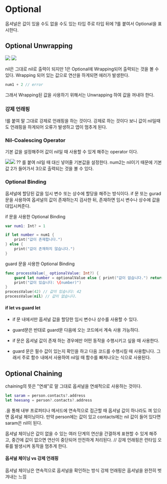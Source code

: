 # Optional
옵셔널은 값이 있을 수도 없을 수도 있는 타입
주로 타입 뒤에 ?를 붙여서 Optional을 표시한다.
## Optional Unwrapping
![](https://i.imgur.com/1ZsvqWg.png) ![](https://i.imgur.com/gBgnzt5.png)

nil은 그대로 nil로 출력이 되지만 1은 Optional에 Wrapping되어 출력되는 것을 볼 수 있다.
Wrapping 되어 있는 값으로 연산을 하게되면 에러가 발생한다.
```Swift
num1 + 2 // error
```
그래서 Wrapping된 값을 사용하기 위해서는 Unwrapping 하여 값을 꺼내야 한다.
### 강제 언래핑
!를 붙여 말 그대로 강제로 언래핑을 하는 것이다.
강제로 하는 것이다 보니 값이 nil일때도 언래핑을 하게되어 오류가 발생하고 앱이 멈추게 된다.
### Nil-Coalescing Operator
기본 값을 설정해주어 값이 nil일 때 사용할 수 있게 해주는 operator 이다.

![](https://i.imgur.com/GgN0NUh.png)![](https://i.imgur.com/aDPh9fz.png)
?? 를 붙여 nil일 때 대신 넣어줄 기본값을 설정한다.
num2는 nil이기 때문에 기본값 2가 들어가서 3으로 출력되는 것을 볼 수 있다.
### Optional Binding
옵셔널에 할당된 값을 임시 변수 또는 상수에 할당을 해주는 방식이다.
if 문 또는 gurad문을 사용하여 옵셔널의 값이 존재하는지 검사한 뒤, 존재하면 임시 변수나 상수에 값을 대입시켜준다.

if 문을 사용한 Optional Binding
```swift
var num1: Int? = 1

if let number = num1 {
	print("값이 존재합니다.")
} else {
	print("값이 존재하지 않습니다.")
}
```

guard 문을 사용한 Optional Binding
```swift
func processValue(_ optionalValue: Int?) { 
	guard let number = optionalValue else { print("값이 없습니다.") return }
	print("값이 있습니다: \(number)") 	
} 
processValue(42) // 값이 있습니다: 42
processValue(nil) // 값이 없습니다.
```
#### if let vs guard let
- if 문 내에서만 옵셔널 값을 할당한 임시 변수나 상수를 사용할 수 있다.
- guard문은 반대로 guard문 다음에 오는 코드에서 계속 사용 가능하다.

- if 문은 옵셔널 값이 존재 하는 경우에만 어떤 동작을 수행시키고 싶을 때 사용한다.
- guard 문은 필수 값이 있는지 확인을 하고 다음 코드를 수행시킬 때 사용합니다. 그래서 주로 함수 내에서 사용하여 nil일 때 함수를 빠져나오는 식으로 사용된다.

## Optional Chaining
chaining의 뜻은 "연쇄"로 말 그대로 옵셔널을 연쇄적으로 사용하는 것이다.
```swift
let saram = person.contacts?.address
let heesang = person?.contacts?.address
```
.을 통해 내부 프로퍼티나 메서드에 연속적으로 접근할 때 옵셔널 값이 하나라도 껴 있으면 옵셔널 체이닝이다.
만약 person에는 값이 있고 contacts에는 nil 값이 들어 있다면 saram은 nil이 된다.

옵셔널 체이닝은 값이 없을 수 있는 여러 단계의 연산을 간결하게 표현할 수 있게 해주고, 
중간에 값이 없으면 연산이 중단되어 안전하게 처리된다. // 강제 언래핑은 런타임 오류를 발생시켜 동작을 멈추게 한다.

#### 옵셔널 체이닝 vs 강제 언래핑
옵셔널 체이닝은 연속적으로 옵셔널을 확인하는 방식
강제 언래핑은 옵셔널을 완전히 벗겨내는 느낌